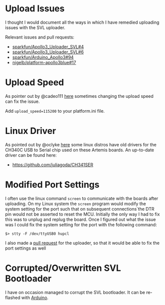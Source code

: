 Upload Issues
=============

I thought I would document all the ways in which I have remedied uploading issues with the SVL uploader.

Relevant issues and pull requests:

* [sparkfun/Apollo3_Uploader_SVL#4](https://github.com/sparkfun/Apollo3_Uploader_SVL/issues/4)
* [sparkfun/Apollo3_Uploader_SVL#6](https://github.com/sparkfun/Apollo3_Uploader_SVL/pull/6)
* [sparkfun/Arduino_Apollo3#94](https://github.com/sparkfun/Arduino_Apollo3/issues/94)
* [nigelb/platform-apollo3blue#17](https://github.com/nigelb/platform-apollo3blue/issues/17)


Upload Speed
============
As pointer out by @cadeo111 [here](https://github.com/nigelb/platform-apollo3blue/issues/17#issuecomment-1062971881) sometimes changing the upload speed can fix the issue.

Add `upload_speed=115200` to your platform.ini file.


Linux Driver
============
As pointed out by @oclyke [here](https://github.com/sparkfun/Arduino_Apollo3/issues/94#issuecomment-560456716) some linux distros have old drivers for the CH340C USB to Serial chip used on these Artemis boards. 
An up-to-date driver can be found here:
* https://github.com/juliagoda/CH341SER


Modified Port Settings
======================
I often use the linux command `screen` to communicate with the boards after uploading.
On my Linux system the `screen` program would modify the system setting for the port such that on subsequent connections`the DTR pin would not be asserted to reset the MCU.
Initially the only way I had to fix this was to unplug and replug the board.
Once I figured out what the issue was I could fix the system setting for the port with the following command:

```
$> stty -F /dev/ttyUSB0 hupcl
```

I also made a [pull request](https://github.com/sparkfun/Apollo3_Uploader_SVL/pull/6) for the uploader, so that it would be able to fix the port settings as well


Corrupted/Overwritten SVL Bootloader
========================
I have on occasion managed to corrupt the SVL bootloader. 
It can be re-flashed with [Arduino](https://learn.sparkfun.com/tutorials/designing-with-the-sparkfun-artemis/troubleshooting).

